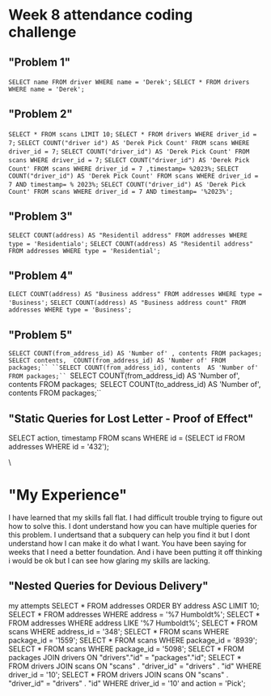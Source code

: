 # Week 8 attendance coding challenge

## "Problem 1"
``SELECT name FROM driver WHERE name = 'Derek';``
```SELECT * FROM drivers WHERE name = 'Derek';```
## "Problem 2"
 ```SELECT * FROM scans LIMIT 10;```
```SELECT * FROM drivers WHERE driver_id = 7;```
```SELECT COUNT("driver id") AS 'Derek Pick Count' FROM scans WHERE driver_id = 7;```
```SELECT COUNT("driver_id") AS 'Derek Pick Count' FROM scans WHERE driver_id = 7;```
```SELECT COUNT("driver_id") AS 'Derek Pick Count' FROM scans WHERE driver_id = 7 ,timestamp= %2023%;```
``SELECT COUNT("driver_id") AS 'Derek Pick Count' FROM scans WHERE driver_id = 7 AND timestamp= %
2023%;``
```SELECT COUNT("driver_id") AS 'Derek Pick Count' FROM scans WHERE driver_id = 7 AND timestamp= '%2023%';```

## "Problem 3"
```SELECT COUNT(address) AS "Residentil address" FROM addresses WHERE type = 'Residentialo';``` 
```SELECT COUNT(address) AS "Residentil address" FROM addresses WHERE type = 'Residential';```

## "Problem 4"
```ELECT COUNT(address) AS "Business address" FROM addresses WHERE type = 'Business';```
```SELECT COUNT(address) AS "Business address count" FROM addresses WHERE type = 'Business';```

## "Problem 5"
``SELECT COUNT(from_address_id) AS 'Number of' , contents FROM packages;``
```SELECT contents,  COUNT(from_address_id) AS 'Number of' FROM packages;``
``SELECT COUNT(from_address_id), contents  AS 'Number of' FROM packages;``
```SELECT COUNT(from_address_id) AS 'Number of', contents FROM packages;``
``SELECT COUNT(to_address_id) AS 'Number of', contents FROM packages;``

## "Static Queries for Lost Letter - Proof of Effect"

SELECT action, timestamp FROM scans WHERE id = (SELECT id FROM addresses WHERE id = '432');







\
# "My Experience"
I have learned that my skills fall flat. I had difficult trouble trying to figure out how to solve this. I dont understand how you can have multiple queries for this problem. I undertsand that a subquery can help you find it but I dont understand how I can make it do what I want. You have been saying for weeks that I need a better foundation. And i have been putting it off thinking i would be ok but I can see how glaring my skills are lacking.



## "Nested Queries for Devious Delivery"
my attempts 
 SELECT * FROM addresses ORDER BY address ASC LIMIT 10;
SELECT * FROM addresses WHERE address = '%7 Humboldt%';
 SELECT * FROM addresses WHERE address LIKE '%7 Humboldt%';
SELECT * FROM scans WHERE address_id = '348';
SELECT * FROM scans WHERE package_id = '1559';
SELECT * FROM scans WHERE package_id = '8939';
SELECT * FROM scans WHERE package_id = '5098';
 SELECT * FROM packages JOIN drivers ON "drivers"."id" = "packages"."id";
SELECT * FROM drivers JOIN scans ON "scans" . "driver_id" = "drivers" . "id" WHERE driver_id = '10';
 SELECT * FROM drivers JOIN scans ON "scans" . "driver_id" = "drivers" . "id" WHERE driver_id = '10' and action = 'Pick';

